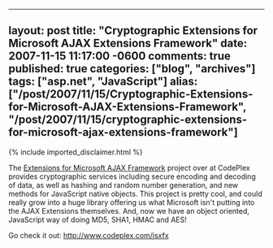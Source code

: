   ---
  layout: post
  title: "Cryptographic Extensions for Microsoft AJAX Extensions Framework"
  date: 2007-11-15 11:17:00 -0600
  comments: true
  published: true
  categories: ["blog", "archives"]
  tags: ["asp.net", "JavaScript"]
  alias: ["/post/2007/11/15/Cryptographic-Extensions-for-Microsoft-AJAX-Extensions-Framework", "/post/2007/11/15/cryptographic-extensions-for-microsoft-ajax-extensions-framework"]
  ---
<!-- more -->
{% include imported_disclaimer.html %}
<p>The <a href="http://www.codeplex.com/jsxfx">Extensions for Microsoft AJAX Framework</a> project over at CodePlex provides cryptographic services including secure encoding and decoding of data, as well as hashing and random number generation, and new methods for JavaScript native objects. This project is pretty cool, and could really grow into a huge library offering us what Microsoft isn't putting into the AJAX Extensions themselves. And, now we have an object oriented, JavaScript way of doing MD5, SHA1, HMAC and AES!</p>
<p>Go check it out: <a href="http://www.codeplex.com/jsxfx">http://www.codeplex.com/jsxfx</a></p>
